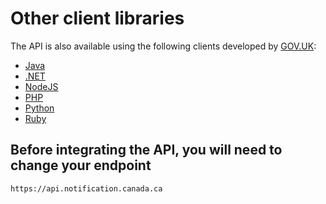 # Other client libraries

The API is also available using the following clients developed by [GOV.UK](https://www.notifications.service.gov.uk/):
* [Java](https://docs.notifications.service.gov.uk/java.html)
* [.NET](https://docs.notifications.service.gov.uk/net.html)
* [NodeJS](https://docs.notifications.service.gov.uk/node.html)
* [PHP](https://docs.notifications.service.gov.uk/php.html)
* [Python](https://docs.notifications.service.gov.uk/python.html)
* [Ruby](https://docs.notifications.service.gov.uk/ruby.html)

## Before integrating the API, you will need to change your endpoint

```
https://api.notification.canada.ca
```
